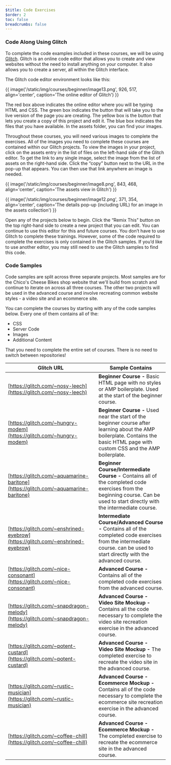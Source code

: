 ```yaml
---
$title: Code Exercises
$order: 2
toc: false
breadcrumbs: false
---
```


### Code Along Using Glitch

To complete the code examples included in these courses, we will be using [Glitch](https://glitch.com/). Glitch is an online code editor that allows you to create and view websites without the need to install anything on your computer. It also allows you to create a server, all within the Glitch interface.

The Glitch code editor environment looks like this:

{{ image('/static/img/courses/beginner/image13.png', 926, 517,  align='center', caption='The online editor of Glitch') }}

The red box above indicates the online editor where you will be typing HTML and CSS. The green box indicates the button that will take you to the live version of the page you are creating. The yellow box is the button that lets you create a copy of this project and edit it. The blue box indicates the files that you have available. In the assets folder, you can find your images.

Throughout these courses, you will need various images to complete the exercises. All of the images you need to complete these courses are contained within our Glitch projects. To view the images in your project, click on the assets entry in the list of files on the left-hand side of the Glitch editor. To get the link to any single image, select the image from the list of assets on the right-hand side. Click the “copy” button next to the URL in the pop-up that appears. You can then use that link anywhere an image is needed.

{{ image('/static/img/courses/beginner/image8.png', 843, 468,  align='center', caption='The assets view in Glitch') }}

{{ image('/static/img/courses/beginner/image12.png', 371, 354,  align='center', caption='The details pop-up (including URL) for an image in the assets collection') }}

Open any of the projects below to begin. Click the “Remix This” button on the top right-hand side to create a new project that you can edit. You can continue to use this editor for this and future courses. You don’t have to use Glitch to complete these trainings. However, some of the code required to complete the exercises is only contained in the Glitch samples. If you’d like to use another editor, you may still need to use the Glitch samples to find this code.

### Code Samples

Code samples are split across three separate projects. Most samples are for the Chico's Cheese Bikes shop website that we'll build from scratch and continue to iterate on across all three courses. The other two projects will be used in the advanced course and involve recreating common website styles - a video site and an ecommerce site.

You can complete the courses by starting with any of the code samples below. Every one of them contains all of the:

- CSS
- Server Code
- Images
- Additional Content

That you need to complete the entire set of courses. There is no need to switch between repositories!

| Glitch URL                                                                         | Sample Contains                                 |
| ---------------------------------------------------------------------------------- | ----------------------------------------------- |
| [https://glitch.com/~nosy-leech](https://glitch.com/~nosy-leech)                   | **Beginner Course -** Basic HTML page with no styles or AMP boilerplate. Used at the start of the beginner course. |
| [https://glitch.com/~hungry-modem](https://glitch.com/~hungry-modem)               | **Beginner Course -** Used near the start of the beginner course after learning about the AMP boilerplate. Contains the basic HTML page with custom CSS and the AMP boilerplate. |
| [https://glitch.com/~aquamarine-baritone](https://glitch.com/~aquamarine-baritone) | **Beginner Course/Intermediate Course -** Contains all of the completed code exercises from the beginning course. Can be used to start directly with the intermediate course. |
| [https://glitch.com/~enshrined-eyebrow](https://glitch.com/~enshrined-eyebrow)     | **Intermediate Course/Advanced Course -** Contains all of the completed code exercises from the intermediate course. can be used to start directly with the advanced course. |
| [https://glitch.com/~nice-consonant](https://glitch.com/~nice-consonant)           | **Advanced Course -** Contains all of the completed code exercises from the advanced course. |
| [https://glitch.com/~snapdragon-melody](https://glitch.com/~snapdragon-melody)     | **Advanced Course - Video Site Mockup -** Contains all the code necessary to complete the video site recreation exercise in the advanced course. |
| [https://glitch.com/~potent-custard](https://glitch.com/~potent-custard)           | **Advanced Course - Video Site Mockup -** The completed exercise to recreate the video site in the advanced course. |
| [https://glitch.com/~rustic-musician](https://glitch.com/~rustic-musician)         | **Advanced Course - Ecommerce Mockup -** Contains all of the code necessary to complete the ecommerce site recreation exercise in the advanced course. |
| [https://glitch.com/~coffee-chill](https://glitch.com/~coffee-chill)               | **Advanced Course - Ecommerce Mockup -** The completed exercise to recreate the ecommerce site in the advanced course. |
